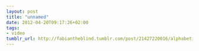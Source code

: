 ```yaml
---
layout: post
title: "unnamed"
date: 2012-04-20T09:17:26+02:00
tags:
- video
tumblr_url: http://fabiantheblind.tumblr.com/post/21427220016/alphabetic-by-blinkmybrain-watch-in-hd-this-is
---
```


